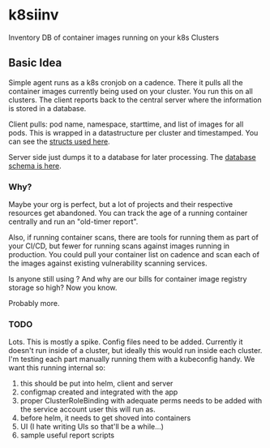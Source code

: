 # k8siinv

Inventory DB of container images running on your k8s Clusters

## Basic Idea

Simple agent runs as a k8s cronjob on a cadence.  There it pulls all the container images currently being used on your cluster.  You run this on all clusters.  The client reports back to the central server where the information is stored in a database.

Client pulls: pod name, namespace, starttime, and list of images for all pods.  This is wrapped in a datastructure per cluster and timestamped.  You can see the [structs used here](types/clusterinventory.go).

Server side just dumps it to a database for later processing.  The [database schema is here](sql/create.sql).

### Why?

Maybe your org is perfect, but a lot of projects and their respective resources get abandoned.  You can track the age of a running container centrally and run an "old-timer report".

Also, if running container scans, there are tools for running them as part of your CI/CD, but fewer for running scans against images running in production.   You could pull your container list on cadence and scan each of the images against existing vulnerability scanning services.

Is anyone still using <container img :abc123>?  And why are our bills for container image registry storage so high?  Now you know.

Probably more.

### TODO

Lots.  This is mostly a spike.  Config files need to be added.  Currently it doesn't run inside of a cluster, but ideally this would run inside each cluster.  I'm testing each part manually running them with a kubeconfig handy.  We want this running internal so:

1) this should be put into helm, client and server
2) configmap created and integrated with the app
3) proper ClusterRoleBinding with adequate perms needs to be added with the service account user this will run as.
4) before helm, it needs to get shoved into containers
5) UI (I hate writing UIs so that'll be a while...)
6) sample useful report scripts



